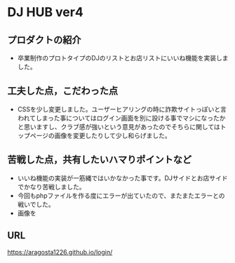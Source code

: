 # DJ HUB ver4

## プロダクトの紹介

- 卒業制作のプロトタイプのDJのリストとお店リストにいいね機能を実装しました。

## 工夫した点，こだわった点

- CSSを少し変更しました。ユーザーヒアリングの時に詐欺サイトっぽいと言われてしまった事についてはログイン画面を別に設ける事でマシになったかと思いますし、クラブ感が強いという意見があったのでそちらに関してはトップページの画像を変更したりして少し和らげました。

## 苦戦した点，共有したいハマりポイントなど

- いいね機能の実装が一筋縄ではいかなかった事です。DJサイドとお店サイドでかなり苦戦しました。
- 今回もphpファイルを作る度にエラーが出ていたので、またまたエラーとの戦いでした。
- 画像を

## URL
https://aragosta1226.github.io/login/
